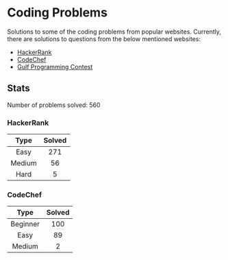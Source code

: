 # Coding Problems

Solutions to some of the coding problems from popular websites. Currently, there are solutions to questions from the below mentioned websites:
* [HackerRank](HackerRank "HackerRank")
* [CodeChef](CodeChef "CodeChef")
* [Gulf Programming Contest](Gulf%20Programming%20Contest "GPC")

## Stats

Number of problems solved: 560

### HackerRank

|Type|Solved|
|:---:|:---:|
|Easy|271|
|Medium|56|
|Hard|5|

### CodeChef

|Type|Solved|
|:---:|:---:|
|Beginner|100|
|Easy|89|
|Medium|2|